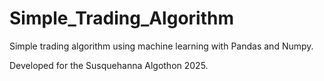 # Simple_Trading_Algorithm
Simple trading algorithm using machine learning with Pandas and Numpy.

Developed for the Susquehanna Algothon 2025.

